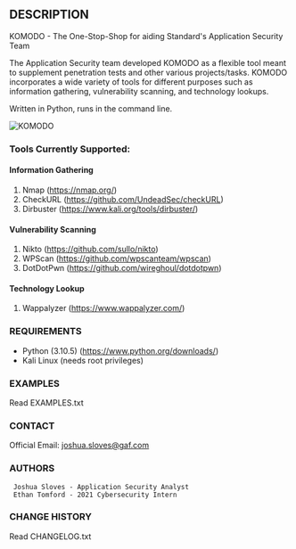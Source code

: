 ## DESCRIPTION ##

KOMODO - The One-Stop-Shop for aiding Standard's Application Security Team

The Application Security team developed KOMODO as a flexible tool meant to supplement penetration tests 
and other various projects/tasks. KOMODO incorporates a wide variety of tools for different purposes 
such as information gathering, vulnerability scanning, and technology lookups.


Written in Python, runs in the command line. 

![KOMODO](https://i.imgur.com/xBv1L2j.png)


### Tools Currently Supported: ###

#### Information Gathering ####
1. Nmap (https://nmap.org/)
2. CheckURL (https://github.com/UndeadSec/checkURL)
3. Dirbuster (https://www.kali.org/tools/dirbuster/)

#### Vulnerability Scanning ####
1. Nikto (https://github.com/sullo/nikto)
2. WPScan (https://github.com/wpscanteam/wpscan)
3. DotDotPwn (https://github.com/wireghoul/dotdotpwn)

#### Technology Lookup ####
1. Wappalyzer (https://www.wappalyzer.com/)

### REQUIREMENTS ###

- Python (3.10.5) (https://www.python.org/downloads/)
- Kali Linux (needs root privileges)


### EXAMPLES ###

Read EXAMPLES.txt



### CONTACT ###

Official Email:   joshua.sloves@gaf.com

### AUTHORS ###

```
 Joshua Sloves - Application Security Analyst        
 Ethan Tomford - 2021 Cybersecurity Intern
```

### CHANGE HISTORY ###

Read CHANGELOG.txt
